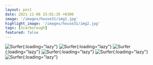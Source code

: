 ```yaml
---
layout: post
date: 2021-11-06 15:01:35 +0300
image: '/images/house31/img1.jpg'
highlight_image: '/images/house31/img2.jpg'
tags: [Scarborough]
featured: false
---
```


![Surfer]({{site.baseurl}}/images/house31/img3.jpg){:loading="lazy"}
![Surfer]({{site.baseurl}}/images/house31/img4.jpg){:loading="lazy"}
![Surfer]({{site.baseurl}}/images/house31/img5.jpg){:loading="lazy"}
![Surfer]({{site.baseurl}}/images/house31/img6.jpg){:loading="lazy"}
![Surfer]({{site.baseurl}}/images/house31/img7.jpg){:loading="lazy"}
![Surfer]({{site.baseurl}}/images/house31/img8.jpg){:loading="lazy"} 